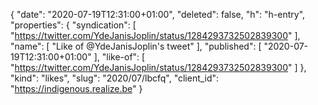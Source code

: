 {
  "date": "2020-07-19T12:31:00+01:00",
  "deleted": false,
  "h": "h-entry",
  "properties": {
    "syndication": [
      "https://twitter.com/YdeJanisJoplin/status/1284293732502839300"
    ],
    "name": [
      "Like of @YdeJanisJoplin's tweet"
    ],
    "published": [
      "2020-07-19T12:31:00+01:00"
    ],
    "like-of": [
      "https://twitter.com/YdeJanisJoplin/status/1284293732502839300"
    ]
  },
  "kind": "likes",
  "slug": "2020/07/lbcfq",
  "client_id": "https://indigenous.realize.be"
}
